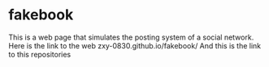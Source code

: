 # fakebook
This is a web page that simulates the posting system of a social 
network.
Here is the link to the web zxy-0830.github.io/fakebook/
And this is the link to this repositories
